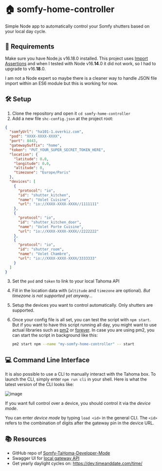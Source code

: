 # 🏠 somfy-home-controller

Simple Node app to automatically control your Somfy shutters based on your local day cycle.

## 🧰 Requirements

Make sure you have Node.js v16.18.0 installed. This project uses [Import Assertions](https://nodejs.org/api/esm.html#json-modules) and when I tested with Node v16.**14**.0 it did not work, so I had to upgrade to v16.**18**.0.

I am not a Node expert so maybe there is a cleaner way to handle JSON file import within an ES6 module but this is working for now.

## 🛠️ Setup

1. Clone the repository and open it `cd somfy-home-controller`
2. Add a new file `shc-config.json` at the project root:
```json
{
  "somfyUrl": "ha101-1.overkiz.com",
  "pod": "XXXX-XXXX-XXXX",
  "port": 8443,
  "gatewaySuffix": "home",
  "token": "PUT_YOUR_SUPER_SECRET_TOKEN_HERE",
  "location": {
    "latitude": 0.0,
    "longitude": 0.0,
    "altitude": 0,
    "timezone": "Europe/Paris"
  },
  "devices": [
    {
      "protocol": "io",
      "id": "shutter_kitchen",
      "name": "Volet Cuisine",
      "url": "io://XXXX-XXXX-XXXX//1111111"
    },
    {
      "protocol": "io",
      "id": "shutter_kitchen_door",
      "name": "Volet Porte Cuisine",
      "url": "io://XXXX-XXXX-XXXX//2222222"
    },
    {
      "protocol": "io",
      "id": "shutter_room",
      "name": "Volet Chambre",
      "url": "io://XXXX-XXXX-XXXX/3333333"
    }
  ]
}
```
3. Set the `pod` and `token` to link to your local Tahoma API
4. Fill in the location data with (`altitude` and `timezone` are optional). *But timezone is not supported yet anyway...*
5. Setup the devices you want to control automatically. Only shutters are supported.
6. Once your config file is all set, you can test the script with `npm start`. But if you want to have this script running all day, you might want to use actual libraries such as [pm2](https://www.npmjs.com/package/pm2) or [forever](https://www.npmjs.com/package/forever). In case you are using pm2, you can start the script in background like this:

    ```bash
    pm2 start npm --name "my-somfy-home-controller" -- start 
    ```

## 💻 Command Line Interface

It is also possible to use a CLI to manually interact with the Tahoma box.
To launch the CLI, simply enter `npm run cli` in your shell.
Here is what the latest version of the CLI looks like:

![image](https://github.com/Coko7/somfy-home-controller/assets/91132775/7a464624-6d61-4760-a88d-65aaa27432a8)

If you want full control over a device, you should control it via the _device mode_.

You can enter _device mode_ by typing `load <id>` in the general CLI.
The `<id>` refers to the combination of digits after the gateway pin in the device URL.

## 📚 Resources

- GitHub repo of [Somfy-TaHoma-Developer-Mode](https://github.com/Somfy-Developer/Somfy-TaHoma-Developer-Mode)
- Swagger UI for [local gateway API](https://somfy-developer.github.io/Somfy-TaHoma-Developer-Mode/)
- Get yearly daylight cycles on: https://dev.timeanddate.com/time/
